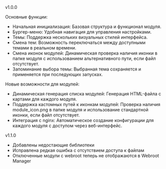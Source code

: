 v1.0.0

Основные функции:
- Начальная инициализация: Базовая структура и функционал модуля.
- Бургер-меню: Удобная навигация для управления настройками.
- Темы: Поддержка нескольких визуальных стилей интерфейса.
- Смена тем: Возможность переключаться между доступными темами в реальном времени.
- Смена иконок модулей: Динамическая проверка наличия иконки в папке модуля с использованием альтернативного пути, если файл отсутствует.
- Запоминание выбора темы: Выбранная тема сохраняется и применяется при последующих запусках.

Новые возможности для модулей:
- Динамическая генерация списка модулей: Генерация HTML-файла с картами для каждого модуля.
- Поддержка кастомных путей к иконкам модулей: Проверка наличия module_icon.png в папке модуля и использование стандартной иконки, если файл отсутствует.
- Интеграция с nginx: Автоматическое создание конфигурации для каждого модуля с доступом через веб-интерфейс.

v1.1.0
- Добавлены недостающие библиотеки
- Исправлена редкая ошибка с отсутствием доступа к файлам
- Отключенные модули с webroot теперь не отображаются в Webroot Manager
